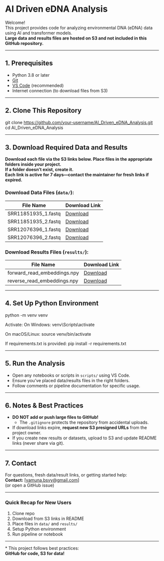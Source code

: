 # AI Driven eDNA Analysis

Welcome!  
This project provides code for analyzing environmental DNA (eDNA) data using AI and transformer models.  
**Large data and results files are hosted on S3 and not included in this GitHub repository.**

---

## 1. Prerequisites

- Python 3.8 or later
- [Git](https://git-scm.com/)
- [VS Code](https://code.visualstudio.com/) (recommended)
- Internet connection (to download files from S3)

---

## 2. Clone This Repository

git clone https://github.com/your-username/AI_Driven_eDNA_Analysis.git cd AI_Driven_eDNA_Analysis

---

## 3. Download Required Data and Results

**Download each file via the S3 links below. Place files in the appropriate folders inside your project.  
If a folder doesn’t exist, create it.  
Each link is active for 7 days—contact the maintainer for fresh links if expired.**

### Download Data Files (`data/`):

| File Name           | Download Link               |
| ------------------- | --------------------------- |
| SRR11851935_1.fastq | [Download](https://edna-pipeline-data-yamuna.s3.us-east-1.amazonaws.com/data/SRR11851935_1.fastq?response-content-disposition=inline&X-Amz-Content-Sha256=UNSIGNED-PAYLOAD&X-Amz-Security-Token=IQoJb3JpZ2luX2VjEMX%2F%2F%2F%2F%2F%2F%2F%2F%2F%2FwEaCXVzLWVhc3QtMSJGMEQCIF%2FRwjq8HOXHGHIl2ZUCwiEdUVAgmXW6dRg%2BxnoDyvjeAiA4dqA24ygBtcs2ip1zRppqS87EGJi0%2Fj0nvomEIk%2FNOCq5Awg%2BEAAaDDg0MDg2NDYxNDM2OCIMseQuSWQceK%2BraJavKpYDDsVvBxXa9dxogVPPMmtD4BPFiYXU5a6cCKyvyifAZaSk8zIz%2FSqzgcQ%2BPA5M41FEpnuCPLXT8xW2kXQsL52FhCRKsaOcgnapbFwYW6lY8hGOAM8pjXxTmcFvp52jMLKmzEyyn8BdNDm%2Fhfc4iojA1qz6ymKZHWZB4jJ2M728uIVqQXwZ%2FP1gZU39aAaQTdw8JhqJckej%2FwIksHYf0iOLPjCDlPwQdZjD4Q4m0yapOt%2FZT2n4eLREgCJWsLu4awAbEarP7YFtme%2BMH6LJwjosNdO%2ByK5JXLYPVjkY62%2FlUOGHmx78%2FKMJWca7pJAqVnOycqUIPs7XXnFIggAtwTXomD2q1AeUkZqZdf0O5LWb7%2B7M58iWne%2BMGlsVarKLMLpQPPEG%2BP%2B%2F0HsOllgsWEXxczfpk%2Fspl8u%2F3LlMjnrzqqcpZgr0LsmG7HFkt3rnwwBVSQW7TfmrVq4BHTCDQ5FRMHLSEHDOgNOwHkodhFg0diK%2BfOwr9p86hXjNcEHgk52whSHnPzQ0nEL3GoKwJiBTzrD83XeYuDClv5PGBjrfAp2QOpweN4S3PjsHUNWUbW25cWQhhvBv2GF0xHn%2FMLcIbJ%2Fl5epgmigpbgT%2FVq0qGl1lmCht%2BAK55%2F5rJXAbu6Zg6GqO5qhhi7m0ssnD4n3aI1kH4mFOUAYLA%2Bec42LlsGhwyqW5jimdbCX%2FR7zANqPFOkLPAw6hYDADtZhpKt6Z%2BsVIbzPa4LFQBt1qMiD%2BkC3KEb5U5L7iBvDRekf%2FiWZxe3Z%2BSOsV2dTHAzgkH7fby85iIpvJGMu7k0XyqH3GVGEtKgsqNY%2FQcBKaqUCfXvw7LRIz3svafVGCKxq%2Fl8KgfNnyML3dfsXftDunrQrqSqUmGoqPOgaiM%2FdLXE3g68%2F3dF1l8a%2Bcz1BLaC2kRT%2Bvc7FqiUvRnFwA8Y1CfhfcnqeH3Gk9Xd94B0HCEiZTYBzl9bcznSKRuSyP3hAAYuG%2FUpfdX0Zn0thIMN%2FXi54Jh9n0uv6siskHcbWVtkxSTg%3D%3D&X-Amz-Algorithm=AWS4-HMAC-SHA256&X-Amz-Credential=ASIA4HR3PY7QMEH6C7YY%2F20250913%2Fus-east-1%2Fs3%2Faws4_request&X-Amz-Date=20250913T050337Z&X-Amz-Expires=43200&X-Amz-SignedHeaders=host&X-Amz-Signature=d6168ea9b74362022ce6779046d6581d66efa9c00468b6293c6b7c456c7b9215)|
| SRR11851935_2.fastq | [Download](https://edna-pipeline-data-yamuna.s3.us-east-1.amazonaws.com/data/SRR11851935_2.fastq?response-content-disposition=inline&X-Amz-Content-Sha256=UNSIGNED-PAYLOAD&X-Amz-Security-Token=IQoJb3JpZ2luX2VjEMX%2F%2F%2F%2F%2F%2F%2F%2F%2F%2FwEaCXVzLWVhc3QtMSJGMEQCIGsEd5p2ZHQHqj6LrQ%2BLdgr26vpKaHSe9pIWWbHb30WvAiAbGKbx1d1%2FwnIJhLPfJbRD%2F9pYfNGXGrJXx9xOlSo82Sq5Awg%2BEAAaDDg0MDg2NDYxNDM2OCIM9lA%2FlM3CeH5Q1Xh6KpYD%2B194egqpzt0dLtnPCUFdIhJ2br%2FqtV8gS8n7PL6zHagSL6CVcj57qra4bIj4OQgcF0OrgXkUGRUOq6a8ec6YKy7ZLtVgw9WGiB0HrasE9K8jOl4lLQD%2BFx2MjAN2Nx%2FdL1fnx%2Ff5KWJuE3hJTqBOrs%2BVAMuwxcyUGaszVDHMyR203OlUf%2Fj1l8PIwSFWy5y52ZK4Iyh2z2OlQp9VieLpaLxpDzU9JKpHWQfGDa8ezpJ77P2J7e3iTOWL6fbxKcrEe0Zalq1oW4%2B22QioK5P%2BTXHyxl%2B%2BtI0%2FBS70%2Bi3DN899hRMtNn9Y2N6ZnaqMxxj2lKfENM0lLE%2B0L0jyduGHhzQXYvvHO0OCVouHvZVs%2FKYhg6Hi1QXke7QX%2BcrT9koBSDasQaqW86cp%2FPJJn5zItCgMmi0in4AHrhfhD6A7LNuHYhoW1TajfbrmJ5dpeT1APVo251SvLA0N5VwOyNayQG7n1NgvyZD7%2FWudfoWfmtkw%2FlxPs8avZVjzkh7pfnAdhk8p31yHPkQ7o68vBlSaWJA09E5QlDClv5PGBjrfAvpxLDcnoQ6DY77LUaLNLxk244jYmPBNRRvuWn63DuYJ3uAbCKd%2FMDfeMKo5OtdrSWDtiUNRdgWm4x2hnwGqbz8GmbBfVvvEMjGXtodcnLsLtWNtmVJ4BR50cZCkxLBTvhxc0JsZ4n6t4NKKGzZNXOCquyHmCIRVFxuRlpNhk20Emi8vbJVWlyLikEUtkwpKVvhliYWfGe%2BnQ0YxYkZlMazAvm9CWlqHAEoQy%2F27Rd4URt0frxEHaCOFZL0pqrdbWJ8gNfc4vyg47EqtO3aZvxeLP8QfL8FunQbbECI0RoEGwwLDCk6jCqYFDo2CWMbz0KNRtqsckBMX6XC1uLRtjcE0x%2FOF5xhRvC1s7ndz7Ct8vNwuoamJAb4LErMOcz0dzJOY0I1f9GYOcxbrYqH4hXSf2J9n%2FZJTKGeoeYQpsiF0I3fYOaITyCkVN6RshESt2LYKV2vs49edW1%2FAFap%2FAA%3D%3D&X-Amz-Algorithm=AWS4-HMAC-SHA256&X-Amz-Credential=ASIA4HR3PY7QOJQ6XHII%2F20250913%2Fus-east-1%2Fs3%2Faws4_request&X-Amz-Date=20250913T044253Z&X-Amz-Expires=43200&X-Amz-SignedHeaders=host&X-Amz-Signature=0720dc52b01aac27260274b77072ea88ae5383c3cc101362d3cbfc049e34ab06) |
| SRR12076396_1.fastq | [Download](https://edna-pipeline-data-yamuna.s3.us-east-1.amazonaws.com/data/SRR12076396_1.fastq?response-content-disposition=inline&X-Amz-Content-Sha256=UNSIGNED-PAYLOAD&X-Amz-Security-Token=IQoJb3JpZ2luX2VjEMX%2F%2F%2F%2F%2F%2F%2F%2F%2F%2FwEaCXVzLWVhc3QtMSJGMEQCIF%2FRwjq8HOXHGHIl2ZUCwiEdUVAgmXW6dRg%2BxnoDyvjeAiA4dqA24ygBtcs2ip1zRppqS87EGJi0%2Fj0nvomEIk%2FNOCq5Awg%2BEAAaDDg0MDg2NDYxNDM2OCIMseQuSWQceK%2BraJavKpYDDsVvBxXa9dxogVPPMmtD4BPFiYXU5a6cCKyvyifAZaSk8zIz%2FSqzgcQ%2BPA5M41FEpnuCPLXT8xW2kXQsL52FhCRKsaOcgnapbFwYW6lY8hGOAM8pjXxTmcFvp52jMLKmzEyyn8BdNDm%2Fhfc4iojA1qz6ymKZHWZB4jJ2M728uIVqQXwZ%2FP1gZU39aAaQTdw8JhqJckej%2FwIksHYf0iOLPjCDlPwQdZjD4Q4m0yapOt%2FZT2n4eLREgCJWsLu4awAbEarP7YFtme%2BMH6LJwjosNdO%2ByK5JXLYPVjkY62%2FlUOGHmx78%2FKMJWca7pJAqVnOycqUIPs7XXnFIggAtwTXomD2q1AeUkZqZdf0O5LWb7%2B7M58iWne%2BMGlsVarKLMLpQPPEG%2BP%2B%2F0HsOllgsWEXxczfpk%2Fspl8u%2F3LlMjnrzqqcpZgr0LsmG7HFkt3rnwwBVSQW7TfmrVq4BHTCDQ5FRMHLSEHDOgNOwHkodhFg0diK%2BfOwr9p86hXjNcEHgk52whSHnPzQ0nEL3GoKwJiBTzrD83XeYuDClv5PGBjrfAp2QOpweN4S3PjsHUNWUbW25cWQhhvBv2GF0xHn%2FMLcIbJ%2Fl5epgmigpbgT%2FVq0qGl1lmCht%2BAK55%2F5rJXAbu6Zg6GqO5qhhi7m0ssnD4n3aI1kH4mFOUAYLA%2Bec42LlsGhwyqW5jimdbCX%2FR7zANqPFOkLPAw6hYDADtZhpKt6Z%2BsVIbzPa4LFQBt1qMiD%2BkC3KEb5U5L7iBvDRekf%2FiWZxe3Z%2BSOsV2dTHAzgkH7fby85iIpvJGMu7k0XyqH3GVGEtKgsqNY%2FQcBKaqUCfXvw7LRIz3svafVGCKxq%2Fl8KgfNnyML3dfsXftDunrQrqSqUmGoqPOgaiM%2FdLXE3g68%2F3dF1l8a%2Bcz1BLaC2kRT%2Bvc7FqiUvRnFwA8Y1CfhfcnqeH3Gk9Xd94B0HCEiZTYBzl9bcznSKRuSyP3hAAYuG%2FUpfdX0Zn0thIMN%2FXi54Jh9n0uv6siskHcbWVtkxSTg%3D%3D&X-Amz-Algorithm=AWS4-HMAC-SHA256&X-Amz-Credential=ASIA4HR3PY7QMEH6C7YY%2F20250913%2Fus-east-1%2Fs3%2Faws4_request&X-Amz-Date=20250913T050552Z&X-Amz-Expires=43200&X-Amz-SignedHeaders=host&X-Amz-Signature=4b491b9be98118433cafef1d7a55da56a04ee1540e169e122c25931b89e2ed7a) |
| SRR12076396_2.fastq | [Download](https://edna-pipeline-data-yamuna.s3.us-east-1.amazonaws.com/data/SRR12076396_2.fastq?response-content-disposition=inline&X-Amz-Content-Sha256=UNSIGNED-PAYLOAD&X-Amz-Security-Token=IQoJb3JpZ2luX2VjEMX%2F%2F%2F%2F%2F%2F%2F%2F%2F%2FwEaCXVzLWVhc3QtMSJGMEQCIF%2FRwjq8HOXHGHIl2ZUCwiEdUVAgmXW6dRg%2BxnoDyvjeAiA4dqA24ygBtcs2ip1zRppqS87EGJi0%2Fj0nvomEIk%2FNOCq5Awg%2BEAAaDDg0MDg2NDYxNDM2OCIMseQuSWQceK%2BraJavKpYDDsVvBxXa9dxogVPPMmtD4BPFiYXU5a6cCKyvyifAZaSk8zIz%2FSqzgcQ%2BPA5M41FEpnuCPLXT8xW2kXQsL52FhCRKsaOcgnapbFwYW6lY8hGOAM8pjXxTmcFvp52jMLKmzEyyn8BdNDm%2Fhfc4iojA1qz6ymKZHWZB4jJ2M728uIVqQXwZ%2FP1gZU39aAaQTdw8JhqJckej%2FwIksHYf0iOLPjCDlPwQdZjD4Q4m0yapOt%2FZT2n4eLREgCJWsLu4awAbEarP7YFtme%2BMH6LJwjosNdO%2ByK5JXLYPVjkY62%2FlUOGHmx78%2FKMJWca7pJAqVnOycqUIPs7XXnFIggAtwTXomD2q1AeUkZqZdf0O5LWb7%2B7M58iWne%2BMGlsVarKLMLpQPPEG%2BP%2B%2F0HsOllgsWEXxczfpk%2Fspl8u%2F3LlMjnrzqqcpZgr0LsmG7HFkt3rnwwBVSQW7TfmrVq4BHTCDQ5FRMHLSEHDOgNOwHkodhFg0diK%2BfOwr9p86hXjNcEHgk52whSHnPzQ0nEL3GoKwJiBTzrD83XeYuDClv5PGBjrfAp2QOpweN4S3PjsHUNWUbW25cWQhhvBv2GF0xHn%2FMLcIbJ%2Fl5epgmigpbgT%2FVq0qGl1lmCht%2BAK55%2F5rJXAbu6Zg6GqO5qhhi7m0ssnD4n3aI1kH4mFOUAYLA%2Bec42LlsGhwyqW5jimdbCX%2FR7zANqPFOkLPAw6hYDADtZhpKt6Z%2BsVIbzPa4LFQBt1qMiD%2BkC3KEb5U5L7iBvDRekf%2FiWZxe3Z%2BSOsV2dTHAzgkH7fby85iIpvJGMu7k0XyqH3GVGEtKgsqNY%2FQcBKaqUCfXvw7LRIz3svafVGCKxq%2Fl8KgfNnyML3dfsXftDunrQrqSqUmGoqPOgaiM%2FdLXE3g68%2F3dF1l8a%2Bcz1BLaC2kRT%2Bvc7FqiUvRnFwA8Y1CfhfcnqeH3Gk9Xd94B0HCEiZTYBzl9bcznSKRuSyP3hAAYuG%2FUpfdX0Zn0thIMN%2FXi54Jh9n0uv6siskHcbWVtkxSTg%3D%3D&X-Amz-Algorithm=AWS4-HMAC-SHA256&X-Amz-Credential=ASIA4HR3PY7QMEH6C7YY%2F20250913%2Fus-east-1%2Fs3%2Faws4_request&X-Amz-Date=20250913T050614Z&X-Amz-Expires=43200&X-Amz-SignedHeaders=host&X-Amz-Signature=9fa3d4e3425291a7b2708543ec9aea980ecbe3169ff7b2ff90666b68897a5de0) |

### Download Results Files (`results/`):

| File Name                   | Download Link               |
| --------------------------- | --------------------------- |
| forward_read_embeddings.npy | [Download](https://edna-pipeline-data-yamuna.s3.us-east-1.amazonaws.com/results/forward_read_embeddings.npy?response-content-disposition=inline&X-Amz-Content-Sha256=UNSIGNED-PAYLOAD&X-Amz-Security-Token=IQoJb3JpZ2luX2VjEMX%2F%2F%2F%2F%2F%2F%2F%2F%2F%2FwEaCXVzLWVhc3QtMSJGMEQCIF%2FRwjq8HOXHGHIl2ZUCwiEdUVAgmXW6dRg%2BxnoDyvjeAiA4dqA24ygBtcs2ip1zRppqS87EGJi0%2Fj0nvomEIk%2FNOCq5Awg%2BEAAaDDg0MDg2NDYxNDM2OCIMseQuSWQceK%2BraJavKpYDDsVvBxXa9dxogVPPMmtD4BPFiYXU5a6cCKyvyifAZaSk8zIz%2FSqzgcQ%2BPA5M41FEpnuCPLXT8xW2kXQsL52FhCRKsaOcgnapbFwYW6lY8hGOAM8pjXxTmcFvp52jMLKmzEyyn8BdNDm%2Fhfc4iojA1qz6ymKZHWZB4jJ2M728uIVqQXwZ%2FP1gZU39aAaQTdw8JhqJckej%2FwIksHYf0iOLPjCDlPwQdZjD4Q4m0yapOt%2FZT2n4eLREgCJWsLu4awAbEarP7YFtme%2BMH6LJwjosNdO%2ByK5JXLYPVjkY62%2FlUOGHmx78%2FKMJWca7pJAqVnOycqUIPs7XXnFIggAtwTXomD2q1AeUkZqZdf0O5LWb7%2B7M58iWne%2BMGlsVarKLMLpQPPEG%2BP%2B%2F0HsOllgsWEXxczfpk%2Fspl8u%2F3LlMjnrzqqcpZgr0LsmG7HFkt3rnwwBVSQW7TfmrVq4BHTCDQ5FRMHLSEHDOgNOwHkodhFg0diK%2BfOwr9p86hXjNcEHgk52whSHnPzQ0nEL3GoKwJiBTzrD83XeYuDClv5PGBjrfAp2QOpweN4S3PjsHUNWUbW25cWQhhvBv2GF0xHn%2FMLcIbJ%2Fl5epgmigpbgT%2FVq0qGl1lmCht%2BAK55%2F5rJXAbu6Zg6GqO5qhhi7m0ssnD4n3aI1kH4mFOUAYLA%2Bec42LlsGhwyqW5jimdbCX%2FR7zANqPFOkLPAw6hYDADtZhpKt6Z%2BsVIbzPa4LFQBt1qMiD%2BkC3KEb5U5L7iBvDRekf%2FiWZxe3Z%2BSOsV2dTHAzgkH7fby85iIpvJGMu7k0XyqH3GVGEtKgsqNY%2FQcBKaqUCfXvw7LRIz3svafVGCKxq%2Fl8KgfNnyML3dfsXftDunrQrqSqUmGoqPOgaiM%2FdLXE3g68%2F3dF1l8a%2Bcz1BLaC2kRT%2Bvc7FqiUvRnFwA8Y1CfhfcnqeH3Gk9Xd94B0HCEiZTYBzl9bcznSKRuSyP3hAAYuG%2FUpfdX0Zn0thIMN%2FXi54Jh9n0uv6siskHcbWVtkxSTg%3D%3D&X-Amz-Algorithm=AWS4-HMAC-SHA256&X-Amz-Credential=ASIA4HR3PY7QMEH6C7YY%2F20250913%2Fus-east-1%2Fs3%2Faws4_request&X-Amz-Date=20250913T050700Z&X-Amz-Expires=43200&X-Amz-SignedHeaders=host&X-Amz-Signature=abf4d21b40918e11d01afe447d55f4401a0b9dca588185f435212e35da4c619b) |
| reverse_read_embeddings.npy | [Download](https://edna-pipeline-data-yamuna.s3.us-east-1.amazonaws.com/results/reverse_read_embeddings.npy?response-content-disposition=inline&X-Amz-Content-Sha256=UNSIGNED-PAYLOAD&X-Amz-Security-Token=IQoJb3JpZ2luX2VjEMX%2F%2F%2F%2F%2F%2F%2F%2F%2F%2FwEaCXVzLWVhc3QtMSJGMEQCIF%2FRwjq8HOXHGHIl2ZUCwiEdUVAgmXW6dRg%2BxnoDyvjeAiA4dqA24ygBtcs2ip1zRppqS87EGJi0%2Fj0nvomEIk%2FNOCq5Awg%2BEAAaDDg0MDg2NDYxNDM2OCIMseQuSWQceK%2BraJavKpYDDsVvBxXa9dxogVPPMmtD4BPFiYXU5a6cCKyvyifAZaSk8zIz%2FSqzgcQ%2BPA5M41FEpnuCPLXT8xW2kXQsL52FhCRKsaOcgnapbFwYW6lY8hGOAM8pjXxTmcFvp52jMLKmzEyyn8BdNDm%2Fhfc4iojA1qz6ymKZHWZB4jJ2M728uIVqQXwZ%2FP1gZU39aAaQTdw8JhqJckej%2FwIksHYf0iOLPjCDlPwQdZjD4Q4m0yapOt%2FZT2n4eLREgCJWsLu4awAbEarP7YFtme%2BMH6LJwjosNdO%2ByK5JXLYPVjkY62%2FlUOGHmx78%2FKMJWca7pJAqVnOycqUIPs7XXnFIggAtwTXomD2q1AeUkZqZdf0O5LWb7%2B7M58iWne%2BMGlsVarKLMLpQPPEG%2BP%2B%2F0HsOllgsWEXxczfpk%2Fspl8u%2F3LlMjnrzqqcpZgr0LsmG7HFkt3rnwwBVSQW7TfmrVq4BHTCDQ5FRMHLSEHDOgNOwHkodhFg0diK%2BfOwr9p86hXjNcEHgk52whSHnPzQ0nEL3GoKwJiBTzrD83XeYuDClv5PGBjrfAp2QOpweN4S3PjsHUNWUbW25cWQhhvBv2GF0xHn%2FMLcIbJ%2Fl5epgmigpbgT%2FVq0qGl1lmCht%2BAK55%2F5rJXAbu6Zg6GqO5qhhi7m0ssnD4n3aI1kH4mFOUAYLA%2Bec42LlsGhwyqW5jimdbCX%2FR7zANqPFOkLPAw6hYDADtZhpKt6Z%2BsVIbzPa4LFQBt1qMiD%2BkC3KEb5U5L7iBvDRekf%2FiWZxe3Z%2BSOsV2dTHAzgkH7fby85iIpvJGMu7k0XyqH3GVGEtKgsqNY%2FQcBKaqUCfXvw7LRIz3svafVGCKxq%2Fl8KgfNnyML3dfsXftDunrQrqSqUmGoqPOgaiM%2FdLXE3g68%2F3dF1l8a%2Bcz1BLaC2kRT%2Bvc7FqiUvRnFwA8Y1CfhfcnqeH3Gk9Xd94B0HCEiZTYBzl9bcznSKRuSyP3hAAYuG%2FUpfdX0Zn0thIMN%2FXi54Jh9n0uv6siskHcbWVtkxSTg%3D%3D&X-Amz-Algorithm=AWS4-HMAC-SHA256&X-Amz-Credential=ASIA4HR3PY7QMEH6C7YY%2F20250913%2Fus-east-1%2Fs3%2Faws4_request&X-Amz-Date=20250913T050728Z&X-Amz-Expires=43200&X-Amz-SignedHeaders=host&X-Amz-Signature=b0d1a1e4c87301df623761e7f4eb79305e8322c328ddbddb8c1dc435a8c1d186) |

---

## 4. Set Up Python Environment

python -m venv venv

Activate:
On Windows:
venv\Scripts\activate

On macOS/Linux:
source venv/bin/activate

If requirements.txt is provided:
pip install -r requirements.txt

---

## 5. Run the Analysis

- Open any notebooks or scripts in `scripts/` using VS Code.
- Ensure you’ve placed data/results files in the right folders.
- Follow comments or pipeline documentation for specific usage.

---

## 6. Notes & Best Practices

- **DO NOT add or push large files to GitHub!**
  - The `.gitignore` protects the repository from accidental uploads.
- If download links expire, **request new S3 presigned URLs** from the project owner.
- If you create new results or datasets, upload to S3 and update README links (never share via git).

---

## 7. Contact

For questions, fresh data/result links, or getting started help:  
**Contact:** [yamuna.bsvy@gmail.com]  
(or open a GitHub issue)

---

### Quick Recap for New Users

1. Clone repo
2. Download from S3 links in README
3. Place files in `data/` and `results/`
4. Setup Python environment
5. Run pipeline or notebook

---

\* This project follows best practices:  
**GitHub for code, S3 for data!**
